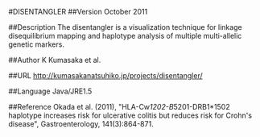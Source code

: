 #DISENTANGLER
##Version
October 2011

##Description
The disentangler is a visualization technique for linkage disequilibrium mapping and haplotype analysis of multiple multi-allelic genetic markers.

##Author
K Kumasaka et al.

##URL
http://kumasakanatsuhiko.jp/projects/disentangler/

##Language
Java/JRE1.5

##Reference
Okada et al. (2011), "HLA-Cw*1202-B*5201-DRB1*1502 haplotype increases risk for ulcerative colitis but reduces risk for Crohn's disease", Gastroenterology, 141(3):864-871.

